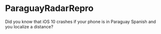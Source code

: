 # ParaguayRadarRepro
Did you know that iOS 10 crashes if your phone is in Paraguay Spanish and you localize a distance?
